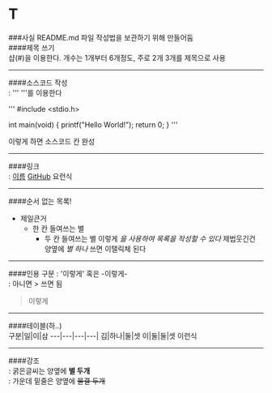 # T
###사실 README.md 파일 작성법을 보관하기 위해 만들어둠  
####제목 쓰기  
샵(#)을 이용한다. 개수는 1개부터 6개정도, 주로 2개 3개를 제목으로 사용  

*****

####소스코드 작성  
: ''' '''를 이용한다

'''
#include <stdio.h>

int main(void) {
  printf("Hello World!");
  return 0;
}
''' 

이렇게 하면 소스코드 칸 완성  

*****

####링크  
: [이름](https://github.com/hgyuhyeon)
[GitHub](https://github.com/hgyuhyeon)
요런식  

*****

####순서 없는 목록!  
* 제일큰거
  * 한 칸 들여쓰는 별
    * 두 칸 들여쓰는 별
이렇게 *을 사용하여 목록을 작성할 수 있다*  제법웃긴건 양옆에 *별 하나* 쓰면 이탤릭체 된다 <br/> 

*****

####인용 구문
: '이렇게' 혹은 -이렇게-  
: 아니면 > 쓰면 됨
> 이렇게  
> 
*****

####테이블(하..)  
구분|일|이|삼
---|---|---|---|
김|하나|둘|셋
이|둘|둘|셋
이런식  

*****

####강조  
: 굵은글씨는 양옆에 **별 두개**  
: 가운데 밑줄은 양옆에 ~~물결 두개~~  

